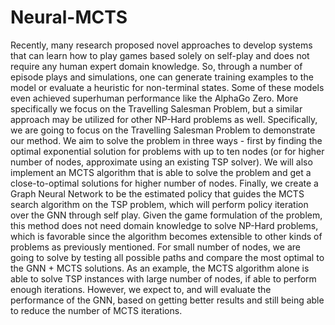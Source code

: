 # Neural-MCTS

Recently, many research proposed novel approaches to develop systems that can learn how to play games based solely on self-play and does not require any human expert domain knowledge. So, through a number of episode plays and simulations, one can generate training examples to the model or evaluate a heuristic for non-terminal states. Some of these models even achieved superhuman performance like the AlphaGo Zero. More specifically we focus on the Travelling Salesman Problem, but a similar approach may be utilized for other NP-Hard problems as well.
Specifically, we are going to focus on the Travelling Salesman Problem to demonstrate our method. We aim to solve the problem in three ways - first by finding the optimal exponential solution for problems with up to ten nodes (or for higher number of nodes, approximate using an existing TSP solver). We will also implement an MCTS algorithm that is able to solve the problem and get a close-to-optimal solutions for higher number of nodes. Finally, we create a Graph Neural Network to be the estimated policy that guides the MCTS search algorithm on the TSP problem, which will perform policy iteration over the GNN through self play.
Given the game formulation of the problem, this method does not need domain knowledge to solve NP-Hard problems, which is favorable since the algorithm becomes extensible to other kinds of problems as previously mentioned.
For small number of nodes, we are going to solve by testing all possible paths and compare the most optimal to the GNN + MCTS solutions. As an example, the MCTS algorithm alone is able to solve TSP instances with large number of nodes, if able to perform enough iterations. However, we expect to, and will evaluate the performance of the GNN, based on getting better results and still being able to reduce the number of MCTS iterations.
